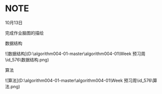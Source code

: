 # NOTE

  

10月13日

完成作业脑图的描绘

数据结构

![数据结构](D:\algorithm004-01-master\algorithm004-01\Week 预习周\id_576\数据结构.png)

算法

![算法](D:\algorithm004-01-master\algorithm004-01\Week 预习周\id_576\算法.png)